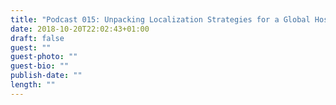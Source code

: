 ```yaml
---
title: "Podcast 015: Unpacking Localization Strategies for a Global Hospitality Brand "
date: 2018-10-20T22:02:43+01:00
draft: false
guest: ""
guest-photo: ""
guest-bio: ""
publish-date: ""
length: ""
---
```

